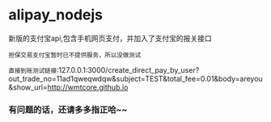 # alipay_nodejs
新版的支付宝api,包含手机网页支付，并加入了支付宝的报关接口
 
`担保交易支付宝暂时已不提供服务，所以没做测试`

`直接到账测试链接`:127.0.0.1:3000/create_direct_pay_by_user?out_trade_no=11ad1qweqwdqw&subject=TEST&total_fee=0.01&body=areyou&show_url=http://wmtcore.github.io

###  有问题的话，还请多多指正哈~~
